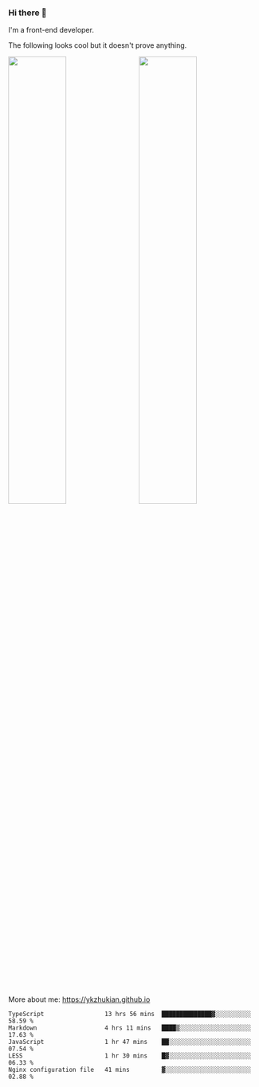 ### Hi there 👋

I'm a front-end developer.

The following looks cool but it doesn't prove anything.

[<img align="right" width="48%" src="https://github-readme-stats.vercel.app/api?username=ykzhukian&show_icons=true&theme=dracula">](https://github.com/anuraghazra/github-readme-stats)

[<img width="48%" src="https://github-readme-stats.vercel.app/api/top-langs/?username=ykzhukian&layout=compact&theme=dracula">](https://github.com/anuraghazra/github-readme-stats)

More about me: 
https://ykzhukian.github.io

<!--START_SECTION:waka-->
```text
TypeScript                 13 hrs 56 mins  ██████████████▓░░░░░░░░░░   58.59 % 
Markdown                   4 hrs 11 mins   ████▒░░░░░░░░░░░░░░░░░░░░   17.63 % 
JavaScript                 1 hr 47 mins    ██░░░░░░░░░░░░░░░░░░░░░░░   07.54 % 
LESS                       1 hr 30 mins    █▓░░░░░░░░░░░░░░░░░░░░░░░   06.33 % 
Nginx configuration file   41 mins         ▓░░░░░░░░░░░░░░░░░░░░░░░░   02.88 % 
```
<!--END_SECTION:waka-->
